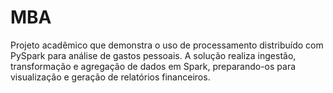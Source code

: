 # MBA
Projeto acadêmico que demonstra o uso de processamento distribuído com PySpark para análise de gastos pessoais. A solução realiza ingestão, transformação e agregação de dados em Spark, preparando-os para visualização e geração de relatórios financeiros.
